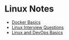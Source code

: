 #  Linux Notes

* [Docker Basics](docker.md)
* [Linux Interview Questions](linux-interview-questions.md)
* [Linux and DevOps Basics](linux-basics.md)
